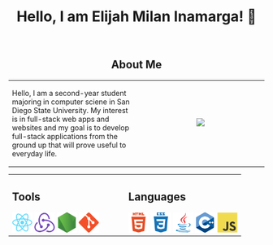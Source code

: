 <div align="center">
  <h1>
    Hello, I am Elijah Milan Inamarga! 👋
  </h1>
  <br>
  <h2 >About Me</h2>
  <table width="100%">
    <tr>
      <td align="left">
        <p>
          Hello, I am a second-year student majoring in computer sciene in San Diego State University. My interest is in full-stack web apps and websites and my goal is to develop full-stack applications from the ground up that will prove useful to everyday life.
        </p>
      </td>
      <td align="center" width="50%">
        <img src="https://encrypted-tbn0.gstatic.com/images?q=tbn:ANd9GcRU9Obofy-DqhDfwEaKcqs1hN_cDaNq4JsNzA&s"/>
      </td>
    </tr>
  </table>
  <table width="100%">
    <tr>
      <td align="left" width="50%">
        <h2>Tools</h2>
        <img src="https://github.com/devicons/devicon/blob/master/icons/react/react-original.svg" alt="html5" width="40" height="40""/>
        <img src="https://github.com/devicons/devicon/blob/master/icons/redux/redux-original.svg" alt="html5" width="40" height="40""/>
        <img src="https://github.com/devicons/devicon/blob/master/icons/nodejs/nodejs-original.svg" alt="css" width="40" height="40"/>
        <img src="https://github.com/devicons/devicon/blob/master/icons/git/git-original.svg" alt="css" width="40" height="40"/>
      <td align="left" width="50%">
        <h2>Languages</h2>
        <img src="https://github.com/devicons/devicon/blob/master/icons/html5/html5-plain-wordmark.svg" alt="html5" width="40" height="40"/>
        <img src="https://github.com/devicons/devicon/blob/master/icons/css3/css3-plain-wordmark.svg" alt="css" width="40" height="40"/>
        <img src="https://github.com/devicons/devicon/blob/master/icons/java/java-original.svg" alt="css" width="40" height="40"/>
        <img src="https://github.com/devicons/devicon/blob/master/icons/cplusplus/cplusplus-original.svg" alt="css" width="40" height="40"/>
        <img src="https://github.com/devicons/devicon/blob/master/icons/javascript/javascript-original.svg" alt="css" width="40" height="40"/>
      </td>
    </tr>
  </table>
</div>
